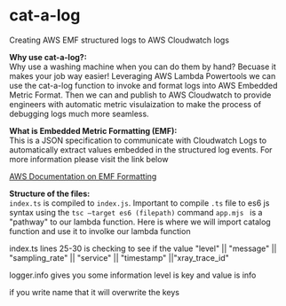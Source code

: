 # cat-a-log
Creating AWS EMF structured logs to AWS Cloudwatch logs 

**Why use cat-a-log?:**\
Why use a washing machine when you can do them by hand? Becuase it makes your job way easier! Leveraging AWS Lambda Powertools we can use the cat-a-log function to invoke and format logs into AWS Embedded Metric Format. Then we can and publish to AWS Cloudwatch to provide engineers with automatic metric visulaization to make the process of debugging logs much more seamless.

**What is Embedded Metric Formatting (EMF):**\
This is a JSON specification to communicate with Cloudwatch Logs to automatically extract values embedded in the structured log events. For more information please visit the link below 

<a href="https://docs.aws.amazon.com/AmazonCloudWatch/latest/monitoring/CloudWatch_Embedded_Metric_Format_Specification.html" target="_blank">AWS Documentation on EMF Formatting</a>

**Structure of the files:**\
`index.ts` is compiled to `index.js`. Important to compile `.ts` file to es6 js syntax using the `tsc —target es6 (filepath)` command
`app.mjs ` is a "pathway" to our lambda function. Here is where we will import catalog function and use it to involke our lambda function

index.ts lines 25-30 is checking to see if the value "level" || "message" || "sampling_rate" || "service" || "timestamp" ||"xray_trace_id"

logger.info gives you some information level is key and value is info


if you write name that it will overwrite the keys 
